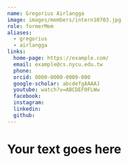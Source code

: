 ```yaml
---
name: Gregorius Airlangga 
image: images/members/intern10703.jpg 
role: formerMem
aliases:
  - gregorius
  - airlangga
links:
  home-page: https://example.com/
  email: example@cs.nycu.edu.tw
  phone: 
  orcid: 0000-0000-0000-000
  google-scholar: abcdefgAAAAJ
  youtube: watch?v=ABCDEF0FLWw
  facebook:
  instagram:
  linkedin:
  github:
---
```

# Your text goes here
